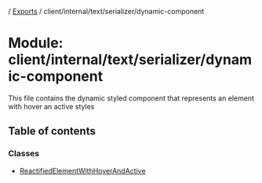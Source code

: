 [](../README.md) / [Exports](../modules.md) / client/internal/text/serializer/dynamic-component

# Module: client/internal/text/serializer/dynamic-component

This file contains the dynamic styled component that represents an element with hover
an active styles

## Table of contents

### Classes

- [ReactifiedElementWithHoverAndActive](../classes/client_internal_text_serializer_dynamic_component.reactifiedelementwithhoverandactive.md)
